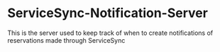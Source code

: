 # ServiceSync-Notification-Server
This is the server used to keep track of when to create notifications of reservations made through ServiceSync
